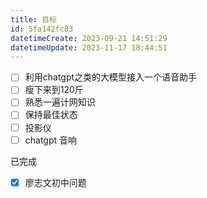```yaml
---
title: 目标
id: 5fa142fc83
datetimeCreate: 2023-09-21 14:51:29
datetimeUpdate: 2023-11-17 18:44:51
---
```


- [ ] 利用chatgpt之类的大模型接入一个语音助手
- [ ] 瘦下来到120斤
- [ ] 熟悉一遍计网知识
- [ ] 保持最佳状态
- [ ] 投影仪
- [ ] chatgpt 音响

已完成
- [x] 廖志文初中问题